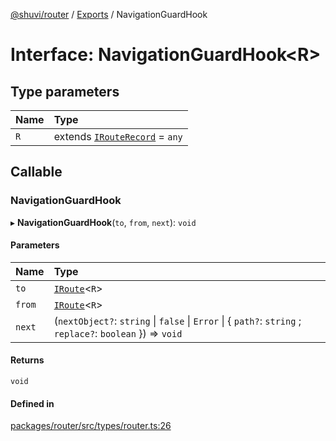 [@shuvi/router](../README.md) / [Exports](../modules.md) / NavigationGuardHook

# Interface: NavigationGuardHook<R\>

## Type parameters

| Name | Type |
| :------ | :------ |
| `R` | extends [`IRouteRecord`](IRouteRecord.md) = `any` |

## Callable

### NavigationGuardHook

▸ **NavigationGuardHook**(`to`, `from`, `next`): `void`

#### Parameters

| Name | Type |
| :------ | :------ |
| `to` | [`IRoute`](IRoute.md)<`R`\> |
| `from` | [`IRoute`](IRoute.md)<`R`\> |
| `next` | (`nextObject?`: `string` \| ``false`` \| `Error` \| { `path?`: `string` ; `replace?`: `boolean`  }) => `void` |

#### Returns

`void`

#### Defined in

[packages/router/src/types/router.ts:26](https://github.com/shuvijs/shuvi/blob/8776f169/packages/router/src/types/router.ts#L26)
